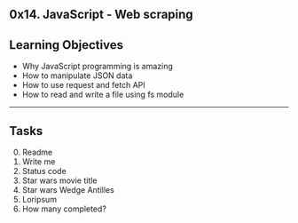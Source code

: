 0x14. JavaScript - Web scraping
---
Learning Objectives
---
- Why JavaScript programming is amazing
- How to manipulate JSON data
- How to use request and fetch API
- How to read and write a file using fs module

---
Tasks
---
0. Readme
1. Write me
2. Status code
3. Star wars movie title
4. Star wars Wedge Antilles
5. Loripsum
6. How many completed?
